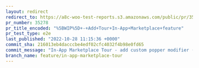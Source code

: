 ```yaml
---
layout: redirect
redirect_to: https://a8c-woo-test-reports.s3.amazonaws.com/public/pr/35278/e2e/index.html
pr_number: 35278
pr_title_encoded: "%5BWIP%5D+-+Add+Tour+In-App+Marketplace+feature"
pr_test_type: e2e
last_published: "2022-10-28 11:15:36 +0000"
commit_sha: 216013eb4dacccbe4edf02cfc4032f4b98e0fd65
commit_message: "In-App Marketplace Tour - add custom popper modifier (#35352)"
branch_name: feature/in-app-marketplace-tour
---
```

